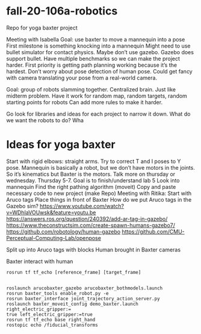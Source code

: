 # fall-20-106a-robotics
Repo for yoga baxter project


Meeting with Isabella
Goal: use baxter to move a mannequin into a pose
First milestone is something knocking into a mannequin
Might need to use bullet simulator for contact physics. Maybe don’t use gazebo. Gazebo does support bullet.
Have multiple benchmarks so we can make the project harder.
First priority is getting path planning working because it’s the hardest. Don’t worry about pose detection of human pose. Could get fancy with camera translating your pose from a real-world camera.


Goal: group of robots slamming together. Centralized brain. Just like midterm problem. Have it work for random map, random targets, random starting points for robots
Can add more rules to make it harder.

Go look for libraries and ideas for each project to narrow it down. What do we want the robots to do? Wha

# Ideas for yoga baxter
Start with rigid elbows: straight arms. Try to correct T and I poses to Y pose. Mannequin is basically a robot, but we don’t have motors in the joints. So it’s kinematics but Baxter is the motors. 
Talk more on thursday or wednesday. Thursday 5-7. 
Goal is to finish/understand lab 5
Look into mannequin
Find the right pathing algorithm (moveit)
Copy and paste necessary code to new project (make Repo)
Meeting with Ritika:
Start with Aruco tags
Place things in front of Baxter
How do we put Aruco tags in the Gazebo sim?
https://www.youtube.com/watch?v=WDhIaVOUwsk&feature=youtu.be
https://answers.ros.org/question/240392/add-ar-tag-in-gazebo/
https://www.theconstructsim.com/create-spawn-humans-gazebo7/
https://github.com/robotology/human-gazebo
https://github.com/CMU-Perceptual-Computing-Lab/openpose


Split up into
Aruco tags with blocks
Human brought in
Baxter cameras

Baxter interact with human

```
rosrun tf tf_echo [reference_frame] [target_frame]


roslaunch arucobaxter_gazebo arucobaxter_bothmodels.launch 
rosrun baxter_tools enable_robot.py -e
rosrun baxter_interface joint_trajectory_action_server.py
roslaunch baxter_moveit_config demo_baxter.launch right_electric_gripper:=
true left_electric_gripper:=true
rosrun tf tf_echo base right_hand
rostopic echo /fiducial_transforms
```
